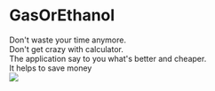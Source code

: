 # GasOrEthanol
Don't waste your time anymore.<br>
Don't get crazy with calculator.<br>
The application say to you what's better and cheaper.<br>
It helps  to save money<br>
![](https://cloud.mail.ru/home/Images/mobile%20app%20images/4screenshot%20english.JPG)

